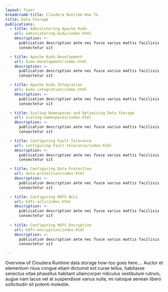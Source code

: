 ```yaml
---
layout: foyer
breadcrumb-title: Cloudera Runtime How To
title: Data Storage
publications:
  - title: Administering Apache Kudu
    url: administering-kudu/index.html
    description: >-
      publication description ante nec fusce varius mattis facilisis
      consectetur sit

  - title: Apache Kudu Development
    url: kudu-development/index.html
    description: >-
      publication description ante nec fusce varius mattis facilisis
      consectetur sit

  - title: Apache Kudu Integration
    url: kudu-integration/index.html
    description: >-
      publication description ante nec fusce varius mattis facilisis
      consectetur sit

  - title: Scaling Namespaces and Optimizing Data Storage
    url: scaling-namespaces/index.html
    description: >-
      publication description ante nec fusce varius mattis facilisis
      consectetur sit

  - title: Configuring Fault Tolerance
    url: configuring-fault-tolerance/index.html
    description: >-
      publication description ante nec fusce varius mattis facilisis
      consectetur sit

  - title: Configuring Data Protection
    url: data-protection/index.html
    description: >-
      publication description ante nec fusce varius mattis facilisis
      consectetur sit

  - title: Configuring HDFS ACLs
    url: hdfs-acls/index.html
    description: >-
      publication description ante nec fusce varius mattis facilisis
      consectetur sit
  
  - title: Configuring HDFS Encryption
    url: hdfs-encryption/index.html
    description: >-
      publication description ante nec fusce varius mattis facilisis
      consectetur sit

---
```

Overview of Cloudera Runtime data storage how-tos goes here.... Auctor
et elementum risus congue etiam dictumst est curae tellus, habitasse
senectus vitae phasellus habitant ullamcorper ridiculus vestibulum
rutrum, augue nam lacus vel at suspendisse varius nulla, mi natoque
aenean libero sollicitudin sit potenti molestie.
